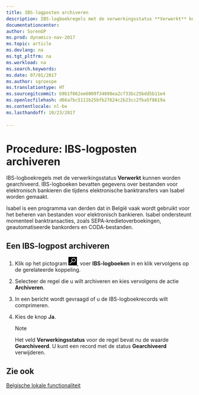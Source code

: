 ```yaml
---
title: IBS-logposten archiveren
description: IBS-logboekregels met de verwerkingsstatus **Verwerkt** kunnen worden gearchiveerd. IBS-logboeken bevatten gegevens over bestanden voor elektronisch bankieren die tijdens elektronische banktransfers van Isabel worden gemaakt.
documentationcenter: 
author: SorenGP
ms.prod: dynamics-nav-2017
ms.topic: article
ms.devlang: na
ms.tgt_pltfrm: na
ms.workload: na
ms.search.keywords: 
ms.date: 07/01/2017
ms.author: sgroespe
ms.translationtype: HT
ms.sourcegitcommit: b9b1f062ee6009f34698ea2cf33bc25bdd5b11e4
ms.openlocfilehash: d66a7bc5111b25bfb27624c2b23cc2fba5f8619a
ms.contentlocale: nl-be
ms.lasthandoff: 10/23/2017

---
```

# <a name="how-to-archive-ibs-log-entries"></a>Procedure: IBS-logposten archiveren
IBS-logboekregels met de verwerkingsstatus **Verwerkt** kunnen worden gearchiveerd. IBS-logboeken bevatten gegevens over bestanden voor elektronisch bankieren die tijdens elektronische banktransfers van Isabel worden gemaakt.  

Isabel is een programma van derden dat in België vaak wordt gebruikt voor het beheren van bestanden voor elektronisch bankieren. Isabel ondersteunt momenteel banktransacties, zoals SEPA-kredietoverboekingen, geautomatiseerde bankorders en CODA-bestanden.  

## <a name="to-archive-an-ibs-log-entry"></a>Een IBS-logpost archiveren  

1.  Klik op het pictogram ![Zoeken naar pagina of rapport](../../media/ui-search/search_small.png "pictogram Zoeken naar pagina of rapport"), voer **IBS-logboeken** in en klik vervolgens op de gerelateerde koppeling.  
2.  Selecteer de regel die u wilt archiveren en kies vervolgens de actie **Archiveren**.  
3.  In een bericht wordt gevraagd of u de IBS-logboekrecords wilt comprimeren.  
4.  Kies de knop **Ja**.  

    > [!NOTE]  
    >  Het veld **Verwerkingsstatus** voor de regel bevat nu de waarde **Gearchiveerd**. U kunt een record met de status **Gearchiveerd** verwijderen.  

## <a name="see-also"></a>Zie ook  
[Belgische lokale functionaliteit](belgium-local-functionality.md)

